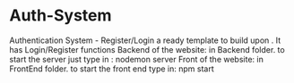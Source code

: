 # Auth-System
Authentication System - Register/Login 
a ready template to build upon . It has Login/Register functions
Backend of the website: in Backend folder. to start the server just type in : nodemon server
Front of the website: in FrontEnd folder. to start the front end type in: npm start 
